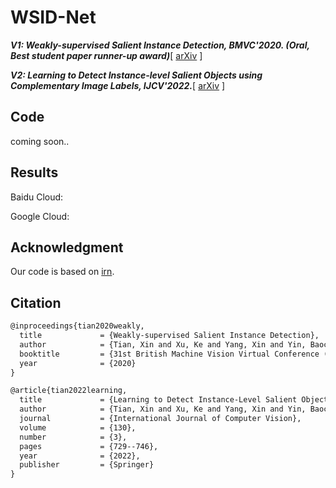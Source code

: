 

# WSID-Net

***V1: Weakly-supervised Salient Instance Detection, BMVC'2020. (Oral, Best student paper runner-up award)***[ [arXiv](https://arxiv.org/abs/2111.10137) ]

***V2: Learning to Detect Instance-level Salient Objects using Complementary Image Labels, IJCV'2022.***[ [arXiv](https://arxiv.org/abs/2009.13898) ]


## Code
coming soon..

## Results
Baidu Cloud: 

Google Cloud:



## Acknowledgment

Our code is based on [irn](https://github.com/jiwoon-ahn/irn). 



## Citation

```tex
@inproceedings{tian2020weakly,
  title             = {Weakly-supervised Salient Instance Detection},
  author            = {Tian, Xin and Xu, Ke and Yang, Xin and Yin, Baocai and Lau, Rynson WH},
  booktitle         = {31st British Machine Vision Virtual Conference (BMVC)},
  year              = {2020}
}
```

```tex
@article{tian2022learning,
  title             = {Learning to Detect Instance-Level Salient Objects Using Complementary Image Labels},
  author            = {Tian, Xin and Xu, Ke and Yang, Xin and Yin, Baocai and Lau, Rynson WH},
  journal           = {International Journal of Computer Vision},
  volume            = {130},
  number            = {3},
  pages             = {729--746},
  year              = {2022},
  publisher         = {Springer}
}
```



